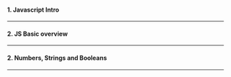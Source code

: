 #### 1. Javascript Intro

---

#### 2. JS Basic overview

---

#### 2. Numbers, Strings and Booleans

---
